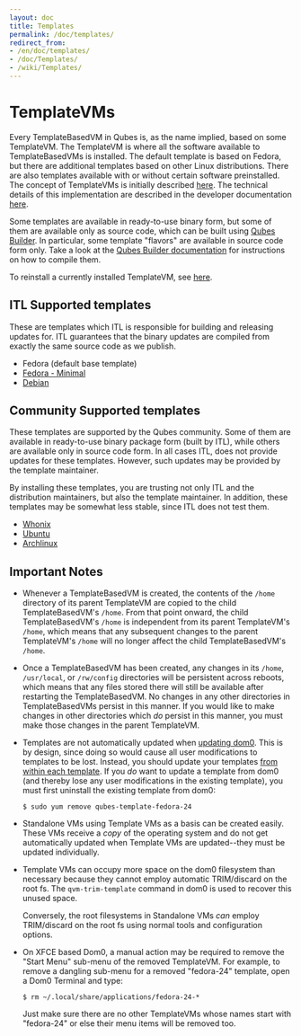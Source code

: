 ```yaml
---
layout: doc
title: Templates
permalink: /doc/templates/
redirect_from:
- /en/doc/templates/
- /doc/Templates/
- /wiki/Templates/
---
```


TemplateVMs
===========

Every TemplateBasedVM in Qubes is, as the name implied, based on some
TemplateVM. The TemplateVM is where all the software available to
TemplateBasedVMs is installed. The default template is based on Fedora,
but there are additional templates based on other Linux distributions. There
are also templates available with or without certain software preinstalled. The
concept of TemplateVMs is initially described
[here](/getting-started/#appvms-qubes-and-templatevms). The technical
details of this implementation are described in the developer documentation
[here](/doc/template-implementation/).

Some templates are available in ready-to-use binary form, but some of them are
available only as source code, which can be built using
[Qubes Builder](/doc/qubes-builder/). In particular, some template "flavors"
are available in source code form only. Take a look at the [Qubes Builder
documentation](/doc/qubes-builder/) for instructions on how to compile them.

To reinstall a currently installed TemplateVM, see [here](/doc/reinstall-template/).

ITL Supported templates
-----------------------

These are templates which ITL is responsible for building and releasing updates
for. ITL guarantees that the binary updates are compiled from exactly the same
source code as we publish.

 * Fedora (default base template)
 * [Fedora - Minimal](/doc/templates/fedora-minimal)
 * [Debian](/doc/templates/debian/)


Community Supported templates
-----------------------------

These templates are supported by the Qubes community. Some of them are
available in ready-to-use binary package form (built by ITL), while others
are available only in source code form. In all cases ITL, does not provide
updates for these templates. However, such updates may be provided by the
template maintainer.

By installing these templates, you are trusting not only ITL and the
distribution maintainers, but also the template maintainer. In addition,
these templates may be somewhat less stable, since ITL does not test them.

* [Whonix](/doc/templates/whonix/)
* [Ubuntu](/doc/templates/ubuntu/)
* [Archlinux](/doc/templates/archlinux/)


Important Notes
---------------

 * Whenever a TemplateBasedVM is created, the contents of the `/home`
   directory of its parent TemplateVM are copied to the child TemplateBasedVM's
   `/home`. From that point onward, the child TemplateBasedVM's `/home`
   is independent from its parent TemplateVM's `/home`, which means that any
   subsequent changes to the parent TemplateVM's `/home` will no longer affect
   the child TemplateBasedVM's `/home`.

 * Once a TemplateBasedVM has been created, any changes in its `/home`,
   `/usr/local`, or `/rw/config` directories will be persistent across reboots,
   which means that any files stored there will still be available after
   restarting the TemplateBasedVM. No changes in any other directories in
   TemplateBasedVMs persist in this manner. If you would like to make changes
   in other directories which *do* persist in this manner, you must make those
   changes in the parent TemplateVM.

 * Templates are not automatically updated when
   [updating dom0](/doc/software-update-dom0/). This is by design, since doing
   so would cause all user modifications to templates to be lost. Instead, you
   should update your templates
   [from within each template](/doc/software-update-vm/). If you *do* want to
   update a template from dom0 (and thereby lose any user modifications in the
   existing template), you must first uninstall the existing template from dom0:

       $ sudo yum remove qubes-template-fedora-24

 * Standalone VMs using Template VMs as a basis can be created easily. These
   VMs receive a *copy* of the operating system and do not get automatically
   updated when Template VMs are updated--they must be updated individually.
   
 * Template VMs can occupy more space on the dom0 filesystem than necessary
   because they cannot employ automatic TRIM/discard on the root fs. The
   `qvm-trim-template` command in dom0 is used to recover this unused space.

   Conversely, the root filesystems in Standalone VMs *can* employ
   TRIM/discard on the root fs using normal tools and configuration options.
 
 * On XFCE based Dom0, a manual action may be required to remove the "Start Menu"
   sub-menu of the removed TemplateVM. For example, to remove a dangling sub-menu
   for a removed "fedora-24" template, open a Dom0 Terminal and type:

       $ rm ~/.local/share/applications/fedora-24-*

   Just make sure there are no other TemplateVMs whose names start with "fedora-24"
   or else their menu items will be removed too. 
       
